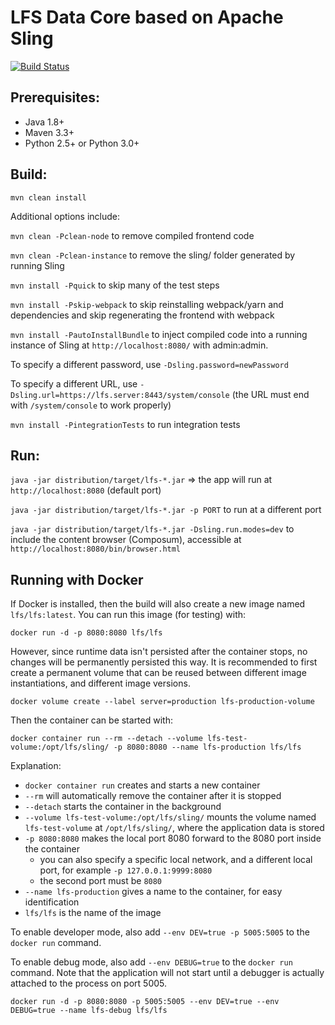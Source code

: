 # LFS Data Core based on Apache Sling

[![Build Status](https://travis-ci.com/ccmbioinfo/lfs.svg?branch=dev)](https://travis-ci.com/ccmbioinfo/lfs)

## Prerequisites:
* Java 1.8+
* Maven 3.3+
* Python 2.5+ or Python 3.0+

## Build:
`mvn clean install`

Additional options include:

`mvn clean -Pclean-node` to remove compiled frontend code

`mvn clean -Pclean-instance` to remove the sling/ folder generated by running Sling

`mvn install -Pquick` to skip many of the test steps

`mvn install -Pskip-webpack` to skip reinstalling webpack/yarn and dependencies and skip regenerating the frontend with webpack

`mvn install -PautoInstallBundle` to inject compiled code into a running instance of Sling at `http://localhost:8080/` with admin:admin.

To specify a different password, use `-Dsling.password=newPassword`

To specify a different URL, use `-Dsling.url=https://lfs.server:8443/system/console` (the URL must end with `/system/console` to work properly)

`mvn install -PintegrationTests` to run integration tests

## Run:
`java -jar distribution/target/lfs-*.jar` => the app will run at `http://localhost:8080` (default port)

`java -jar distribution/target/lfs-*.jar -p PORT` to run at a different port

`java -jar distribution/target/lfs-*.jar -Dsling.run.modes=dev` to include the content browser (Composum), accessible at `http://localhost:8080/bin/browser.html`

## Running with Docker
If Docker is installed, then the build will also create a new image named `lfs/lfs:latest`. You can run this image (for testing) with:

`docker run -d -p 8080:8080 lfs/lfs`

However, since runtime data isn't persisted after the container stops, no changes will be permanently persisted this way.
It is recommended to first create a permanent volume that can be reused between different image instantiations, and different image versions.

`docker volume create --label server=production lfs-production-volume`

Then the container can be started with:

`docker container run --rm --detach --volume lfs-test-volume:/opt/lfs/sling/ -p 8080:8080 --name lfs-production lfs/lfs`

Explanation:

- `docker container run` creates and starts a new container
- `--rm` will automatically remove the container after it is stopped
- `--detach` starts the container in the background
- `--volume lfs-test-volume:/opt/lfs/sling/` mounts the volume named `lfs-test-volume` at `/opt/lfs/sling/`, where the application data is stored
- `-p 8080:8080` makes the local port 8080 forward to the 8080 port inside the container
    - you can also specify a specific local network, and a different local port, for example `-p 127.0.0.1:9999:8080`
    - the second port must be `8080`
- `--name lfs-production` gives a name to the container, for easy identification
- `lfs/lfs` is the name of the image

To enable developer mode, also add `--env DEV=true -p 5005:5005` to the `docker run` command.

To enable debug mode, also add `--env DEBUG=true` to the `docker run` command. Note that the application will not start until a debugger is actually attached to the process on port 5005.

`docker run -d -p 8080:8080 -p 5005:5005 --env DEV=true --env DEBUG=true --name lfs-debug lfs/lfs`
